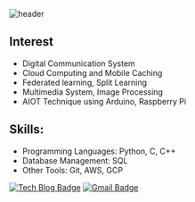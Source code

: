 ![header](https://capsule-render.vercel.app/api?type=waving&height=200&color=gradient&text=Welcome+to+Sunwoo's%20%20Github👋&fontAlign=50&fontSize=31&reversal=true&fontAlignY=50)

## Interest
- Digital Communication System
- Cloud Computing and Mobile Caching
- Federated learning, Split Learning
- Multimedia System, Image Processing
- AIOT Technique using Arduino, Raspberry Pi

## Skills:
- Programming Languages: Python, C, C++
- Database Management: SQL
- Other Tools: Git, AWS, GCP

[![Tech Blog Badge](http://img.shields.io/badge/-Tech%20blog-black?style=flat-square&logo=github&link=https://sunoopy.tistory.com/)](https://sunoopy.tistory.com/)
[![Gmail Badge](https://img.shields.io/badge/Gmail-d14836?style=flat-square&logo=Gmail&logoColor=white&link=mailto:swkang.official@gmail.com)](mailto:swknag.official@gmail.com)
